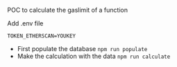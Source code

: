 POC to calculate the gaslimit of a function

Add .env file

```
TOKEN_ETHERSCAN=YOUKEY
```

- First populate the database `npm run populate `
- Make the calculation with the data `npm run calculate `
